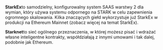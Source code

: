 **StarkEx**to samodzielny, konfigurowalny system SAAS warstwy 2 dla wymian, który używa systemu odpornego na STARK w celu zapewnienia ogromnego skalowania. Kilka znaczących giełd wykorzystuje już StarkEx w produkcji na Ethereum Mainnet (zobacz więcej na temat StarkEx).

**Starknet**to sieć ogólnego przeznaczenia, w której możesz pisać i wdrażać własne inteligentne kontrakty, współdziałają z innymi umowami i tak dalej, podobnie jak Ethereum.